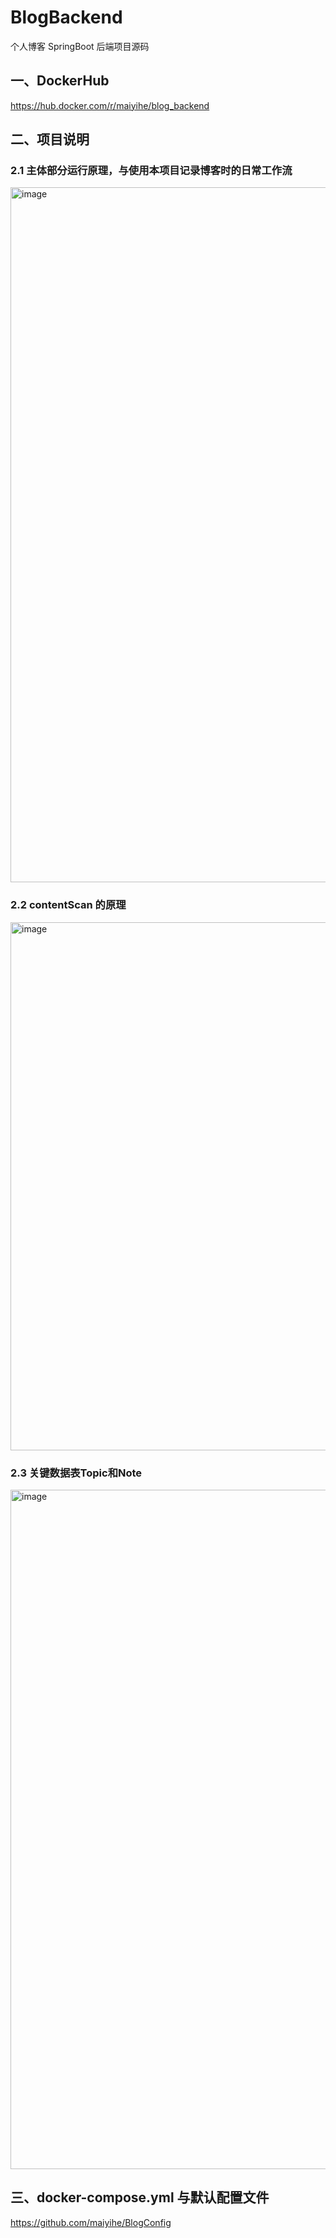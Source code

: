 # BlogBackend
个人博客 SpringBoot 后端项目源码

## 一、DockerHub
https://hub.docker.com/r/maiyihe/blog_backend

## 二、项目说明
### 2.1 主体部分运行原理，与使用本项目记录博客时的日常工作流
<img width="1428" height="1112" alt="image" src="https://github.com/user-attachments/assets/7f5847f2-447a-432a-8df1-be159f469c3c" />

### 2.2 contentScan 的原理
<img width="1371" height="845" alt="image" src="https://github.com/user-attachments/assets/670a8ddd-58b5-4b1d-8964-7913f02657a1" />

### 2.3 关键数据表Topic和Note
<img width="1688" height="1087" alt="image" src="https://github.com/user-attachments/assets/f36110d2-6433-43ae-a915-907d1ff94277" />

## 三、docker-compose.yml 与默认配置文件
https://github.com/maiyihe/BlogConfig
